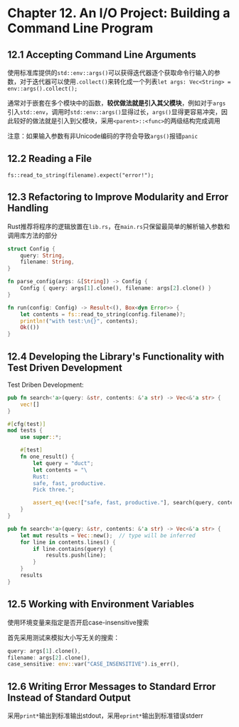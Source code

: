 # Chapter 12. An I/O Project: Building a Command Line Program

## 12.1 Accepting Command Line Arguments

使用标准库提供的`std::env::args()`可以获得迭代器逐个获取命令行输入的参数，对于迭代器可以使用`.collect()`来转化成一个列表`let args: Vec<String> = env::args().collect();`

通常对于嵌套在多个模块中的函数，**较优做法就是引入其父模块**，例如对于`args`引入`std::env`，调用时`std::env::args()`显得过长，`args()`显得更容易冲突，因此较好的做法就是引入到父模块，采用`<parent>::<func>`的两级结构完成调用

注意：如果输入参数有非Unicode编码的字符会导致`args()`报错`panic`

## 12.2 Reading a File

`fs::read_to_string(filename).expect("error!");`

## 12.3 Refactoring to Improve Modularity and Error Handling

Rust推荐将程序的逻辑放置在`lib.rs`，在`main.rs`只保留最简单的解析输入参数和调用库方法的部分

```rust
struct Config {
    query: String,
    filename: String,
}

fn parse_config(args: &[String]) -> Config {
    Config { query: args[1].clone(), filename: args[2].clone() }
}

fn run(config: Config) -> Result<(), Box<dyn Error>> {
    let contents = fs::read_to_string(config.filename)?;
    println!("with test:\n{}", contents);
    Ok(())
}
```

## 12.4 Developing the Library's Functionality with Test Driven Development

Test Driben Development:

```rust
pub fn search<'a>(query: &str, contents: &'a str) -> Vec<&'a str> {
    vec![]
}

#[cfg(test)]
mod tests {
    use super::*;

    #[test]
    fn one_result() {
        let query = "duct";
        let contents = "\
        Rust:
        safe, fast, productive.
        Pick three.";

        assert_eq!(vec!["safe, fast, productive."], search(query, contents));
    }
}
```

```rust
pub fn search<'a>(query: &str, contents: &'a str) -> Vec<&'a str> {
    let mut results = Vec::new();  // type will be inferred
    for line in contents.lines() {
        if line.contains(query) {
            results.push(line);
        }
    }
    results
}
```

## 12.5 Working with Environment Variables

使用环境变量来指定是否开启case-insensitive搜索

首先采用测试来模拟大小写无关的搜索：

```rust
query: args[1].clone(),
filename: args[2].clone(),
case_sensitive: env::var("CASE_INSENSITIVE").is_err(),
```

## 12.6 Writing Error Messages to Standard Error Instead of Standard Output

采用`print*`输出到标准输出stdout，采用`eprint*`输出到标准错误stderr
